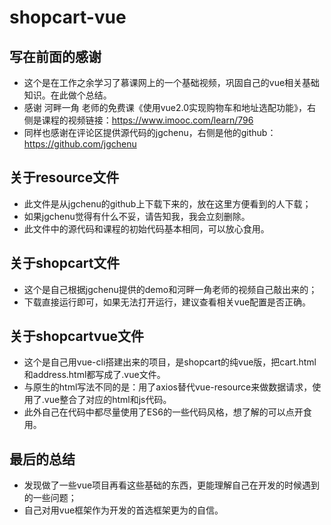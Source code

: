 # shopcart-vue

## 写在前面的感谢
- 这个是在工作之余学习了慕课网上的一个基础视频，巩固自己的vue相关基础知识。在此做个总结。
- 感谢 河畔一角 老师的免费课《使用vue2.0实现购物车和地址选配功能》，右侧是课程的视频链接：https://www.imooc.com/learn/796
- 同样也感谢在评论区提供源代码的jgchenu，右侧是他的github：https://github.com/jgchenu

## 关于resource文件
- 此文件是从jgchenu的github上下载下来的，放在这里方便看到的人下载；
- 如果jgchenu觉得有什么不妥，请告知我，我会立刻删除。
- 此文件中的源代码和课程的初始代码基本相同，可以放心食用。

## 关于shopcart文件
- 这个是自己根据jgchenu提供的demo和河畔一角老师的视频自己敲出来的；
- 下载直接运行即可，如果无法打开运行，建议查看相关vue配置是否正确。

## 关于shopcartvue文件
- 这个是自己用vue-cli搭建出来的项目，是shopcart的纯vue版，把cart.html和address.html都写成了.vue文件。
- 与原生的html写法不同的是：用了axios替代vue-resource来做数据请求，使用了.vue整合了对应的html和js代码。
- 此外自己在代码中都尽量使用了ES6的一些代码风格，想了解的可以点开食用。

## 最后的总结
- 发现做了一些vue项目再看这些基础的东西，更能理解自己在开发的时候遇到的一些问题；
- 自己对用vue框架作为开发的首选框架更为的自信。
